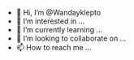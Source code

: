 - 👋 Hi, I’m @Wandayklepto
- 👀 I’m interested in ...
- 🌱 I’m currently learning ...
- 💞️ I’m looking to collaborate on ...
- 📫 How to reach me ...

<!---
Wandayklepto/Wandayklepto is a ✨ special ✨ repository because its `README.md` (this file) appears on your GitHub profile.
You can click the Preview link to take a look at your changes.
--->
